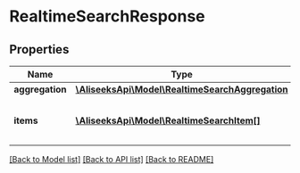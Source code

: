 # RealtimeSearchResponse

## Properties
Name | Type | Description | Notes
------------ | ------------- | ------------- | -------------
**aggregation** | [**\AliseeksApi\Model\RealtimeSearchAggregation**](RealtimeSearchAggregation.md) |  | [optional] 
**items** | [**\AliseeksApi\Model\RealtimeSearchItem[]**](RealtimeSearchItem.md) | The items from a realtime search | [optional] 

[[Back to Model list]](../README.md#documentation-for-models) [[Back to API list]](../README.md#documentation-for-api-endpoints) [[Back to README]](../README.md)


